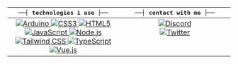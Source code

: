 <table>
	<thead>
		<th>
			<samp>──┤ technologies i use ├──</samp><br />
		</th>
		<th>
			<samp>──┤ contact with me ├──</samp><br />
		</th>
	</thead>
	<tbody>
    	<tr>
        	<td align="center" valign="top" width="50%">
            	<a href="https://www.arduino.cc">
                	<img src="https://img.shields.io/badge/Arduino-00979D?style=flat-square&logo=arduino&logoColor=white" alt="Arduino" />
            	</a>
            	<a href="https://developer.mozilla.org/docs/Web/CSS">
                	<img src="https://img.shields.io/badge/CSS3-%231572B6.svg?style=flat-square&logo=css3&logoColor=white" alt="CSS3" />
            	</a>
            	<a href="https://developer.mozilla.org/docs/Web/HTML">
                	<img src="https://img.shields.io/badge/HTML5-%23E34F26.svg?style=flat-square&logo=html5&logoColor=white" alt="HTML5" />
            	</a>
            	<a href="https://developer.mozilla.org/docs/Web/JavaScript">
                	<img src="https://img.shields.io/badge/JavaScript-%23323330.svg?style=flat-square&logo=javascript&logoColor=%23F7DF1E" alt="JavaScript" />
            	</a>
            	<a href="https://nodejs.org">
                	<img src="https://img.shields.io/badge/Node.js-6DA55F?style=flat-square&logo=node.js&logoColor=white" alt="Node.js" />
            	</a>
            	<a href="https://tailwindcss.com">
                	<img src="https://img.shields.io/badge/Tailwind CSS-%2338B2AC.svg?style=flat-square&logo=tailwind css&logoColor=white" alt="Tailwind CSS" />
            	</a>
            	<a href="https://www.typescriptlang.org">
                	<img src="https://img.shields.io/badge/TypeScript-%23007ACC.svg?style=flat-square&logo=typescript&logoColor=white" alt="TypeScript" />
            	</a>
            	<a href="https://vuejs.org">
                	<img src="https://img.shields.io/badge/Vue.js-%2335495e.svg?style=flat-square&logo=vue.js&logoColor=%234FC08D" alt="Vue.js" />
            	</a>
        	</td>
        	<td align="center" valign="top" width="50%">
            	<a href="https://discord.com/users/349536885749579777">
                	<img src="https://img.shields.io/badge/omercup%231999-%237289DA.svg?style=flat-square&logo=discord&logoColor=white" alt="Discord" />
            	</a><br />
            	<a href="https://twitter.com/heisomercup">
                	<img src="https://img.shields.io/badge/@heisomercup-%231DA1F2.svg?style=flat-square&logo=Twitter&logoColor=white" alt="Twitter" />
            	</a>
        	</td>
    	</tr>
	</tbody>
</table>
